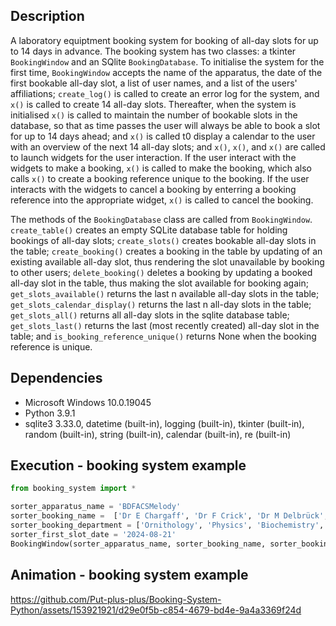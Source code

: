 ## Description 
A laboratory equiptment booking system for booking of all-day slots for up to 14 days in advance. The booking system has two classes: a tkinter `BookingWindow` and an SQlite  `BookingDatabase`. To initialise the system for the first time, `BookingWindow` accepts the name of the apparatus, the date of the first bookable all-day slot, a list of user names, and a list of the users' affiliations; `create_log()` is called to create an error log for the system, and `x()` is called to create 14 all-day slots.  Thereafter, when the system is initialised `x()` is called to maintain the number of bookable slots in the database, so that as time passes the user will always be able to book a slot for up to 14 days ahead; and `x()` is called t0 display a calendar to the user with an overview of the next 14 all-day slots; and `x()`, `x()`, and `x()` are  called to launch widgets for the user interaction. If the user interact with the widgets to make a booking, `x()` is called to make the booking, which also calls `x()` to create a booking reference unique to the booking. If the user interacts with the widgets to cancel a booking by enterring a booking reference into the appropriate widget, `x()` is called to cancel the booking.       

The methods of the `BookingDatabase` class are called from `BookingWindow`. `create_table()` creates an empty SQLite database table for holding bookings of all-day slots; `create_slots()` creates bookable all-day slots in the table; `create_booking()` creates a booking in the table by updating of an existing available all-day slot, thus rendering the slot unavailable by booking to other users; `delete_booking()` deletes a booking by updating a booked all-day slot in the table, thus making the slot available for booking again; `get_slots_available()` returns the last n available all-day slots in the table; `get_slots_calendar_display()` returns the last n all-day slots in the table; `get_slots_all()` returns all all-day slots in the sqlite database table; `get_slots_last()` returns the last (most recently created) all-day slot in the table; and `is_booking_reference_unique()` returns None when the booking reference is unique.  


## Dependencies
* Microsoft Windows 10.0.19045
* Python 3.9.1
* sqlite3 3.33.0, datetime (built-in), logging (built-in), tkinter (built-in), random (built-in), string (built-in), calendar (built-in), re (built-in)
 
## Execution - booking system example   
```python
from booking_system import *

sorter_apparatus_name = 'BDFACSMelody'
sorter_booking_name =  ['Dr E Chargaff', 'Dr F Crick', 'Dr M Delbrück', 'Dr L Pauling', 'Dr J Watson'] 
sorter_booking_department = ['Ornithology', 'Physics', 'Biochemistry', 'Chemistry']
sorter_first_slot_date = '2024-08-21'
BookingWindow(sorter_apparatus_name, sorter_booking_name, sorter_booking_department, sorter_first_slot_date)
```

## Animation - booking system example
https://github.com/Put-plus-plus/Booking-System-Python/assets/153921921/d29e0f5b-c854-4679-bd4e-9a4a3369f24d




